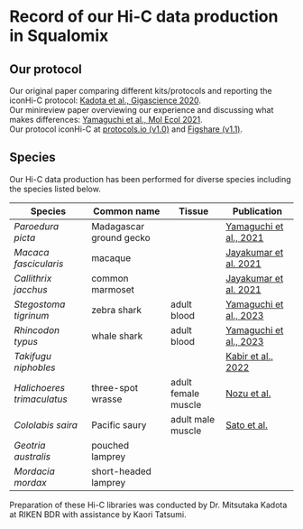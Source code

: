 # Record of our Hi-C data production in Squalomix

## Our protocol

Our original paper comparing different kits/protocols and reporting the iconHi-C protocol: [Kadota et al., Gigascience 2020](https://academic.oup.com/gigascience/article/9/1/giz158/5695848).<br>
Our minireview paper overviewing our experience and discussing what makes differences: [Yamaguchi et al., Mol Ecol 2021](https://onlinelibrary.wiley.com/doi/full/10.1111/mec.16146).<br>
Our protocol iconHi-C at [protocols.io (v1.0)](https://www.protocols.io/view/iconhi-c-protocol-ver-1-0-eq2lydr6elx9/v1) and [Figshare (v1.1)](https://figshare.com/articles/online_resource/iconHi-C_protocol_v1_1_pdf/14669751/1).
## Species

Our Hi-C data production has been performed for diverse species including the species listed below.

| Species | Common name | Tissue | Publication |
|----|----|----|----|
|*Paroedura picta*|Madagascar ground gecko| | [Yamaguchi et al., 2021](https://onlinelibrary.wiley.com/doi/full/10.1111/mec.16146)|
| *Macaca fascicularis*| macaque || [Jayakumar et al. 2021](https://www.nature.com/articles/s41597-021-00935-6)|
| *Callithrix jacchus* | common marmoset|| [Jayakumar et al. 2021](https://www.nature.com/articles/s41597-021-00935-6)|
| *Stegostoma tigrinum* | zebra shark |adult blood| [Yamaguchi et al., 2023](https://genome.cshlp.org/content/early/2023/08/17/gr.276840.122.abstract)|
| *Rhincodon typus* | whale shark | adult blood|[Yamaguchi et al., 2023](https://genome.cshlp.org/content/early/2023/08/17/gr.276840.122.abstract)|
| *Takifugu niphobles* |  | |[Kabir et al., 2022](https://www.pnas.org/doi/10.1073/pnas.2121469119)|
| *Halichoeres trimaculatus* | three-spot wrasse | adult female muscle | [Nozu et al.](https://www.biorxiv.org/content/10.1101/2023.07.09.545663v2.full) |
| *Cololabis saira* | Pacific saury | adult male muscle | [Sato et al.](https://www.biorxiv.org/content/10.1101/2023.10.16.562003v1) |
| *Geotria australis* | pouched lamprey||
| *Mordacia mordax* | short-headed lamprey||

Preparation of these Hi-C libraries was conducted by Dr. Mitsutaka Kadota at RIKEN BDR with assistance by Kaori Tatsumi.
